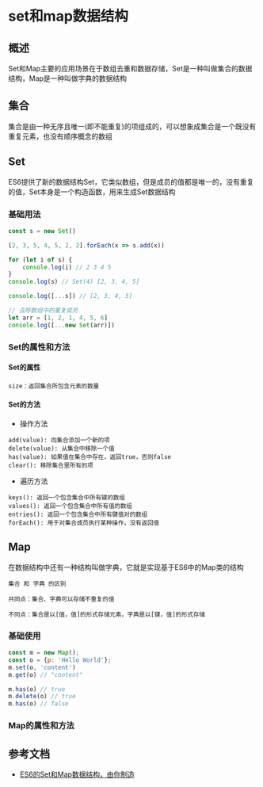 # set和map数据结构

## 概述
Set和Map主要的应用场景在于数组去重和数据存储，Set是一种叫做集合的数据结构，Map是一种叫做字典的数据结构

## 集合
集合是由一种无序且唯一(即不能重复)的项组成的，可以想象成集合是一个既没有重复元素，也没有顺序概念的数组

## Set
ES6提供了新的数据结构Set，它类似数组，但是成员的值都是唯一的，没有重复的值，Set本身是一个构造函数，用来生成Set数据结构

### 基础用法
```js
const s = new Set()

[2, 3, 5, 4, 5, 2, 2].forEach(x => s.add(x))

for (let i of s) {
    console.log(i) // 2 3 4 5
}
console.log(s) // Set(4) [2, 3, 4, 5]

console.log([...s]) // [2, 3, 4, 5]

// 去除数组中的重复成员
let arr = [1, 2, 1, 4, 5, 6]
console.log([...new Set(arr)])
```

### Set的属性和方法

#### Set的属性
```$xslt 
size：返回集合所包含元素的数量
```
#### Set的方法
* 操作方法
```$xslt 
add(value): 向集合添加一个新的项
delete(value): 从集合中移除一个值
has(value): 如果值在集合中存在，返回true，否则false
clear(): 移除集合里所有的项 
```
* 遍历方法
```$xslt 
keys(): 返回一个包含集合中所有键的数组
values(): 返回一个包含集合中所有值的数组
entries(): 返回一个包含集合中所有键值对的数组
forEach(): 用于对集合成员执行某种操作，没有返回值
```

## Map
在数据结构中还有一种结构叫做字典，它就是实现基于ES6中的Map类的结构

```$xslt
集合 和 字典 的区别

共同点：集合、字典可以存储不重复的值

不同点：集合是以[值，值]的形式存储元素，字典是以[键，值]的形式存储
```
### 基础使用
```js
const m = new Map();
const o = {p: 'Hello World'};
m.set(o, 'content')
m.get(o) // "content"

m.has(o) // true
m.delete(o) // true
m.has(o) // false
```

### Map的属性和方法


## 参考文档

* [ES6的Set和Map数据结构，由你制造](https://juejin.im/post/6844903589920374792#heading-13)
